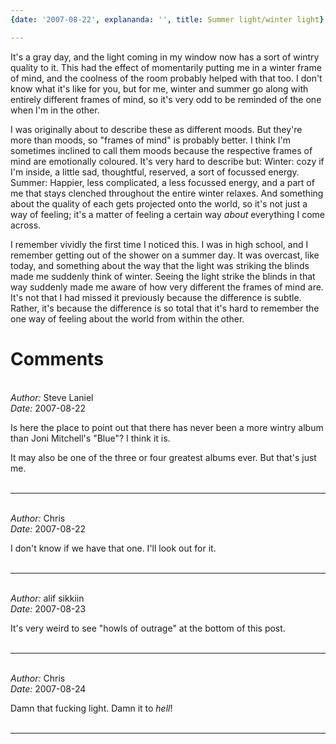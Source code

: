 ```yaml
---
{date: '2007-08-22', explananda: '', title: Summer light/winter light}

---
```

It's a gray day, and the light coming in my window now has a sort of wintry quality to it.  This had the effect of momentarily putting me in a winter frame of mind, and the coolness of the room probably helped with that too.  I don't know what it's like for you, but for me, winter and summer go along with entirely different frames of mind, so it's very odd to be reminded of the one when I'm in the other.  

I was originally about to describe these as different moods. But they're more than moods, so "frames of mind" is probably better.  I think I'm sometimes inclined to call them moods because the respective frames of mind are emotionally coloured.  It's very hard to describe but: Winter: cozy if I'm inside, a little sad, thoughtful, reserved, a sort of focussed energy.  Summer: Happier, less complicated, a less focussed energy, and a part of me that stays clenched throughout the entire winter relaxes.  And something about the quality of each gets projected onto the world, so it's not just a way of feeling; it's a matter of feeling a certain way <em>about</em> everything I come across.

I remember vividly the first time I noticed this.  I was in high school, and I remember getting out of the shower on a summer day.  It was overcast, like today, and something about the way that the light was striking the blinds made me suddenly think of winter.  Seeing the light strike the blinds in that way suddenly made me aware of how very different the frames of mind are.  It's not that I had missed it previously because the difference is subtle.  Rather, it's because the difference is so total that it's hard to remember the one way of feeling about the world from within the other.


<h1>Comments</h1>


<br/>
<em>Author:</em> Steve Laniel
<br/><em>Date:</em> 2007-08-22

Is here the place to point out that there has never been a more wintry album than Joni Mitchell's "Blue"? I think it is.

It may also be one of the three or four greatest albums ever. But that's just me.
<br/>
<br/>

*******************************************************************************



<br/>
<em>Author:</em> Chris
<br/><em>Date:</em> 2007-08-22

I don't know if we have that one.  I'll look out for it.
<br/>
<br/>

*******************************************************************************



<br/>
<em>Author:</em> alif sikkiin
<br/><em>Date:</em> 2007-08-23

It's very weird to see "howls of outrage" at the bottom of this post.
<br/>
<br/>

*******************************************************************************



<br/>
<em>Author:</em> Chris
<br/><em>Date:</em> 2007-08-24

Damn that fucking light.  Damn it to <em>hell</em>!
<br/>
<br/>

*******************************************************************************

